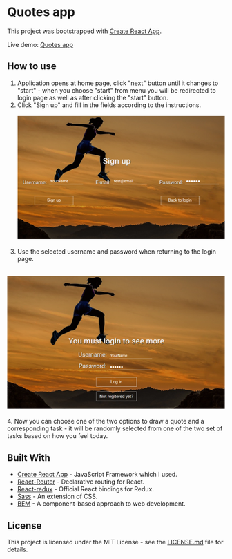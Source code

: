 # Quotes app
This project was bootstrapped with [Create React App](https://github.com/facebook/create-react-app). 

Live demo: [Quotes app](https://nataliadziedzic.github.io/quotes-application/#/)

## How to use
1. Application opens at home page, click "next" button until it changes to "start" - when you choose "start" from menu you will be redirected to login page as well as after clicking the "start" button.
2. Click "Sign up" and fill in the fields according to the instructions. </br> </br>
![](https://raw.githubusercontent.com/nataliadziedzic/quotes-application/master/src/img/Registration.png)
</br> </br>
3. Use the selected username and password when returning to the login page. </br> </br>

![](https://raw.githubusercontent.com/nataliadziedzic/quotes-application/master/src/img/Login.png)
</br> </br>
4. Now you can choose one of the two options to draw a quote and a corresponding task - it will be randomly selected from one of the two set of tasks based on how you feel today.


## Built With
- [Create React App](https://github.com/facebook/create-react-app) - JavaScript Framework which I used.
- [React-Router](https://github.com/ReactTraining/react-router) - Declarative routing for React.
- [React-redux](https://react-redux.js.org/) - Official React bindings for Redux.
- [Sass](https://github.com/sass/sass) - An extension of CSS.
- [BEM](https://en.bem.info/methodology/quick-start/) - A component-based approach to web development.

## License

This project is licensed under the MIT License - see the [LICENSE.md](LICENSE.md) file for details.